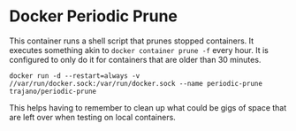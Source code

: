 # Docker Periodic Prune

This container runs a shell script that prunes stopped containers.  It executes something akin to `docker container prune -f` every hour.  It is configured to only do it for containers that are older than 30 minutes.

    docker run -d --restart=always -v //var/run/docker.sock:/var/run/docker.sock --name periodic-prune trajano/periodic-prune

This helps having to remember to clean up what could be gigs of space that are left over when testing on local containers.
